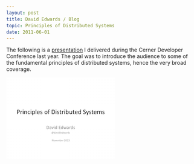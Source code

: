 ```yaml
---
layout: post
title: David Edwards / Blog
topic: Principles of Distributed Systems
date: 2011-06-01
---
```

The following is a [presentation](https://dl.dropboxusercontent.com/u/6310959/principles-of-distributed-systems.pdf) I delivered during the Cerner Developer Conference last year. The goal was to introduce the audience to some of the fundamental principles of distributed systems, hence the very broad coverage.

[![Principles of Distributed Systems](/images/principles-of-distributed-systems.png)](https://dl.dropboxusercontent.com/u/6310959/principles-of-distributed-systems.pdf "Principles of Distributed Systems")
